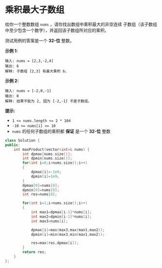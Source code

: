 # 乘积最大子数组



给你一个整数数组 `nums` ，请你找出数组中乘积最大的非空连续 子数组（该子数组中至少包含一个数字），并返回该子数组所对应的乘积。

测试用例的答案是一个 **32-位** 整数。

 

**示例 1:**

```
输入: nums = [2,3,-2,4]
输出: 6
解释: 子数组 [2,3] 有最大乘积 6。
```

**示例 2:**

```
输入: nums = [-2,0,-1]
输出: 0
解释: 结果不能为 2, 因为 [-2,-1] 不是子数组。
```

 

**提示:**

- `1 <= nums.length <= 2 * 104`
- `-10 <= nums[i] <= 10`
- `nums` 的任何子数组的乘积都 **保证** 是一个 **32-位** 整数



```c++
class Solution {
public:
    int maxProduct(vector<int>& nums) {
        int dpmax[nums.size()];
        int dpmin[nums.size()];
        for(int i=0;i<nums.size();i++)
        {
            dpmax[i]=-1e9;
            dpmin[i]=1e9;
        }
        dpmax[0]=nums[0];
        dpmin[0]=nums[0];
        int res=nums[0];

        for(int i=1;i<nums.size();i++)
        {
            int max1=dpmax[i-1]*nums[i];
            int max2=dpmin[i-1]*nums[i];
            int max3=nums[i];

            dpmax[i]=max(max3,max(max1,max2));
            dpmin[i]=min(max3,min(max1,max2));

            res=max(res,dpmax[i]);
        }
        return res;
    }
};
```

